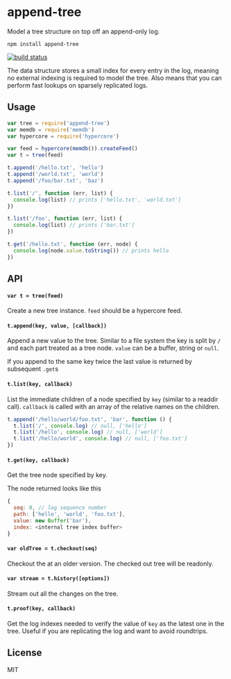 # append-tree

Model a tree structure on top off an append-only log.

```
npm install append-tree
```

[![build status](http://img.shields.io/travis/mafintosh/append-tree.svg?style=flat)](http://travis-ci.org/mafintosh/append-tree)

The data structure stores a small index for every entry in the log, meaning no external indexing is required
to model the tree. Also means that you can perform fast lookups on sparsely replicated logs.

## Usage

``` js
var tree = require('append-tree')
var memdb = require('memdb')
var hypercore = require('hypercore')

var feed = hypercore(memdb()).createFeed()
var t = tree(feed)

t.append('/hello.txt', 'hello')
t.append('/world.txt', 'world')
t.append('/foo/bar.txt', 'baz')

t.list('/', function (err, list) {
  console.log(list) // prints ['hello.txt', 'world.txt']
})

t.list('/foo', function (err, list) {
  console.log(list) // prints ['bar.txt']
})

t.get('/hello.txt', function (err, node) {
  console.log(node.value.toString()) // prints hello
})
```

## API

#### `var t = tree(feed)`

Create a new tree instance. `feed` should be a hypercore feed.

#### `t.append(key, value, [callback])`

Append a new value to the tree. Similar to a file system the key is split by `/` and each part treated as a tree node.
`value` can be a buffer, string or `null`.

If you append to the same key twice the last value is returned by subsequent `.get`s

#### `t.list(key, callback)`

List the immediate children of a node specified by `key` (similar to a readdir call).
`callback` is called with an array of the relative names on the children.

``` js
t.append('/hello/world/foo.txt', 'bar', function () {
  t.list('/', console.log) // null, ['hello']
  t.list('/hello', console.log) // null, ['world']
  t.list('/hello/world', console.log) // null, ['foo.txt']
})
```

#### `t.get(key, callback)`

Get the tree node specified by key.

The node returned looks like this

``` js
{
  seq: 0, // log sequence number
  path: ['hello', 'world', 'foo.txt'],
  value: new Buffer('bar'),
  index: <internal tree index buffer>
}
```

#### `var oldTree = t.checkout(seq)`

Checkout the at an older version. The checked out tree will be readonly.

#### `var stream = t.history([options])`

Stream out all the changes on the tree.

#### `t.proof(key, callback)`

Get the log indexes needed to verify the value of `key` as the latest one in the tree.
Useful if you are replicating the log and want to avoid roundtrips.

## License

MIT
